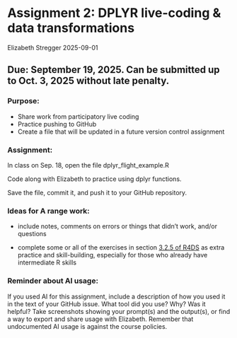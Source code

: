 Assignment 2: DPLYR live-coding & data transformations
================
Elizabeth Stregger
2025-09-01

## Due: September 19, 2025. Can be submitted up to Oct. 3, 2025 without late penalty.

### Purpose:

- Share work from participatory live coding
- Practice pushing to GitHub
- Create a file that will be updated in a future version control
  assignment

### Assignment:

In class on Sep. 18, open the file dplyr_flight_example.R

Code along with Elizabeth to practice using dplyr functions.

Save the file, commit it, and push it to your GitHub repository.

### Ideas for A range work:

- include notes, comments on errors or things that didn’t work, and/or
  questions

- complete some or all of the exercises in section [3.2.5 of
  R4DS](https://r4ds.hadley.nz/data-transform#exercises) as extra
  practice and skill-building, especially for those who already have
  intermediate R skills

### Reminder about AI usage:

If you used AI for this assignment, include a description of how you used it in the text of your GitHub issue. What tool did you use? Why? Was it helpful? Take screenshots showing your prompt(s) and the output(s), or find a way to export and share usage with Elizabeth. Remember that undocumented AI usage is against the course policies.